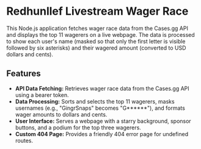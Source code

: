 # Redhunllef Livestream Wager Race

This Node.js application fetches wager race data from the Cases.gg API and displays the top 11 wagerers on a live webpage. The data is processed to show each user's name (masked so that only the first letter is visible followed by six asterisks) and their wagered amount (converted to USD dollars and cents).

## Features

- **API Data Fetching:** Retrieves wager race data from the Cases.gg API using a bearer token.
- **Data Processing:** Sorts and selects the top 11 wagerers, masks usernames (e.g., "GingrSnaps" becomes "G******"), and formats wager amounts to dollars and cents.
- **User Interface:** Serves a webpage with a starry background, sponsor buttons, and a podium for the top three wagerers.
- **Custom 404 Page:** Provides a friendly 404 error page for undefined routes.
